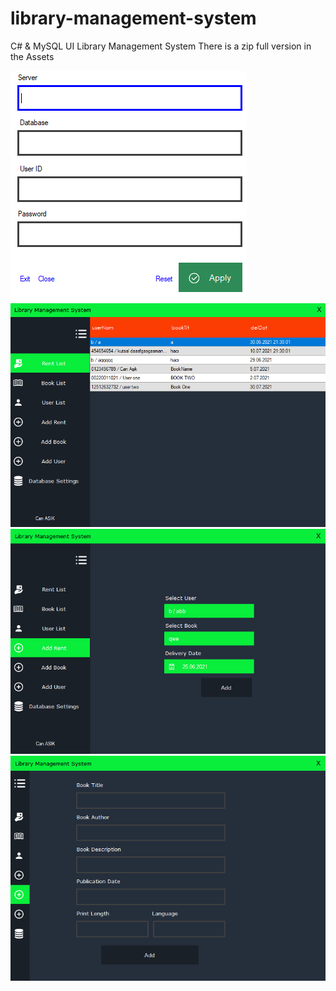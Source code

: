 # library-management-system

C# & MySQL UI Library Management System
There is a zip full version in the Assets

![](Assets/a.png)
![](Assets/b.png)
![](Assets/c.png)
![](Assets/d.png)

